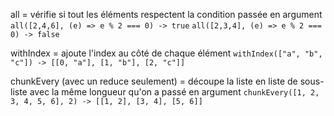 all = vérifie si tout les éléments respectent la condition passée en argument
`all([2,4,6], (e) => e % 2 === 0) -> true`
`all([2,3,4], (e) => e % 2 === 0) -> false`

withIndex = ajoute l'index au côté de chaque élément
`withIndex(["a", "b", "c"]) -> [[0, "a"], [1, "b"], [2, "c"]]`

chunkEvery (avec un reduce seulement) = découpe la liste en liste de sous-liste avec la même longueur qu'on a passé en argument
`chunkEvery([1, 2, 3, 4, 5, 6], 2) -> [[1, 2], [3, 4], [5, 6]]`
